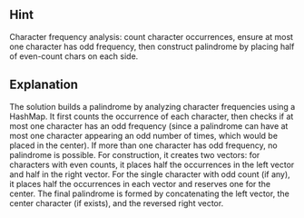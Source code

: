 ## Hint
Character frequency analysis: count character occurrences, ensure at most one character has odd frequency, then construct palindrome by placing half of even-count chars on each side.

## Explanation
The solution builds a palindrome by analyzing character frequencies using a HashMap. It first counts the occurrence of each character, then checks if at most one character has an odd frequency (since a palindrome can have at most one character appearing an odd number of times, which would be placed in the center). If more than one character has odd frequency, no palindrome is possible. For construction, it creates two vectors: for characters with even counts, it places half the occurrences in the left vector and half in the right vector. For the single character with odd count (if any), it places half the occurrences in each vector and reserves one for the center. The final palindrome is formed by concatenating the left vector, the center character (if exists), and the reversed right vector. 
